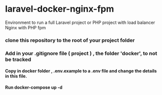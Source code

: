# laravel-docker-nginx-fpm
Environment to run a full Laravel project or PHP project with load balancer Nginx with PHP fpm

### clone this repository to the root of your project folder

### Add in your .gitignore file ( project ) , the folder 'docker',  to not be tracked
#### Copy in docker folder , .env.example to a .env file and change the details in this file.

#### Run docker-compose up -d




